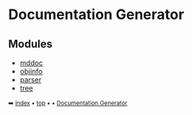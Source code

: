 # Documentation Generator

## Modules


- [mddoc](mddoc---mddoc.md#mddoc)
- [objinfo](objin---objinfo.md#objinfo)
- [parser](parse---parser.md#parser)
- [tree](tree---tree.md#tree)



<sub>:arrow_right: [index](index.md) :black_small_square: [top](#documentation_generator) :black_small_square:  :black_small_square: [Documentation Generator](#documentation_generator)</sub>

